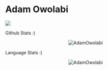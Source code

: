 # Adam Owolabi

![](https://komarev.com/ghpvc/?username=AdamOwolabi&style=flat-square)

Github Stats :)
<p align="center"> <img src="https://github-readme-stats.vercel.app/api?username=AdamOwolabi&show_icons=true&theme=transparent" alt="AdamOwolabi" /> 

Language Stats :)
<p align="center"> <img src="https://github-readme-stats.vercel.app/api/top-langs/?username=AdamOwolabi&layout=compact" alt="AdamOwolabi"/>

